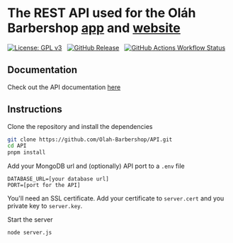 # The REST API used for the Oláh Barbershop [app](https://github.com/Olah-Barbershop/app) and [website](https://github.com/Olah-Barbershop/website)

[![License: GPL v3](https://img.shields.io/badge/License-GPLv3-blue.svg)](https://www.gnu.org/licenses/gpl-3.0) &nbsp;
[![GitHub Release](https://img.shields.io/github/v/release/Olah-Barbershop/API)](https://github.com/Olah-Barbershop/API/releases/latest) &nbsp;
[![GitHub Actions Workflow Status](https://img.shields.io/github/actions/workflow/status/Olah-Barbershop/API/test.yml?label=test)](https://github.com/Olah-Barbershop/API)

## Documentation
Check out the API documentation [here](DOCUMENTATION.md)

## Instructions
Clone the repository and install the dependencies
```sh
git clone https://github.com/Olah-Barbershop/API.git
cd API
pnpm install
```
Add your MongoDB url and (optionally) API port to a `.env` file
```env
DATABASE_URL=[your database url]
PORT=[port for the API]
```
You'll need an SSL certificate. Add your certificate to `server.cert` and you private key to `server.key`.

Start the server
```sh
node server.js
```
